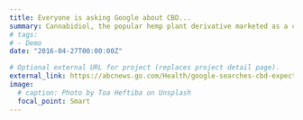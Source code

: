 ```yaml
---
title: Everyone is asking Google about CBD...
summary: Cannabidiol, the popular hemp plant derivative marketed as a cure-all for just about any condition, has...
# tags:
# - Demo
date: "2016-04-27T00:00:00Z"

# Optional external URL for project (replaces project detail page).
external_link: https://abcnews.go.com/Health/google-searches-cbd-expected-hit-record-high-year/story?id=66448514
image:
  # caption: Photo by Toa Heftiba on Unsplash
  focal_point: Smart
---
```

